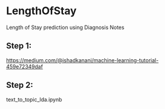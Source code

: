 # LengthOfStay
Length of Stay prediction using Diagnosis Notes

## Step 1:
https://medium.com/@ishadkanani/machine-learning-tutorial-459e72349daf

## Step 2:
text_to_topic_lda.ipynb
